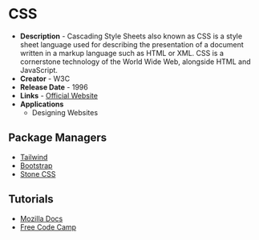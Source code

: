 # CSS
- **Description** - Cascading Style Sheets also known as CSS is a style sheet language used for describing the presentation of a document written in a markup language such as HTML or XML. CSS is a cornerstone technology of the World Wide Web, alongside HTML and JavaScript.
- **Creator** - W3C
- **Release Date** - 1996
- **Links** - [Official Website](https://www.w3.org/Style/CSS/Overview.en.html)
- **Applications**
  * Designing Websites

## Package Managers
* [Tailwind](https://tailwindcss.com/)
* [Bootstrap](https://getbootstrap.com/)
* [Stone CSS](https://stonecss.com)

## Tutorials
* [Mozilla Docs](https://developer.mozilla.org/en-US/docs/Web/CSS)
* [Free Code Camp](https://www.youtube.com/watch?v=ieTHC78giGQ)
